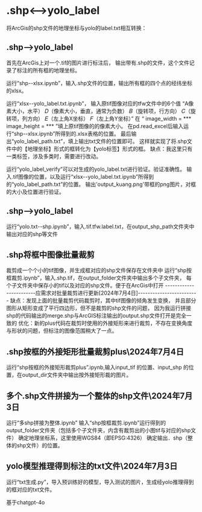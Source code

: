 # .shp<-->yolo_label
将ArcGis的shp文件的地理坐标与yolo的label.txt相互转换：

## .shp-->yolo_label
首先在ArcGis上对一个.tif的图片进行标注后，
输出带有.shp的文件，这个文件记录了标注的所有框的地理坐标。

运行“shp--xlsx.ipynb”，输入.shp文件的位置，输出所有框的四个点的经纬坐标的xlsx。

运行“xlsx--yolo_label.txt.ipynb”，
输入原tif图像对应的tfw文件中的6个值
 “A像素大小，水平）
  𝐷（像素大小，垂直，通常为负数）
  𝐵（旋转项，行方向）
  𝐶（旋转项，列方向）
  𝐸（左上角X坐标）
  𝐹（左上角Y坐标）”
在
“  image_width = ***
  image_height = *** 
”填上原tif图像的的像素大小。
在pd.read_excel后输入运行“shp--xlsx.ipynb”所得到的.xlsx表格的位置。
最后输出“yolo_label_path.txt”，填上输出txt文件的位置即可。
这样就实现了将.shp文件中的【地理坐标】形式的框转化为【yolo标签】形式的框。
缺点：我这里只有一类标签，涉及多类时，需要进行改动。

运行“yolo_label_verify”可以对生成的yolo_label.txt进行验证。验证准确性。
输入.tif图像的位置，以及运行“xlsx--yolo_label.txt.ipynb”所得到的“yolo_label_path.txt”的位置。
输出'output_kuang.png'带框的png图片，对框的大小及位置进行验证。

## .shp-->yolo_label
运行“yolo.txt--shp.ipynb”，输入.tif\.tfw\.label.txt，在output_shp_path文件夹中输出对应的shp等文件

## .shp将框中图像批量裁剪
裁剪成一个个小的tif图像，并生成框对应的shp文件保存在文件夹中
运行“shp按框裁剪.ipynb”，输入.shp\.tif，在output_folder文件夹中输出多个子文件夹，
每个子文件夹中保存小的tif以及对应的shp文件。便于在ArcGis中打开
------------------------应需求对批量裁剪进行更新[2024年7月4日]-------------------------
缺点：发现上面的批量裁剪代码裁剪时，其中tif图像的倾角发生变换，
并且部分图形从矩形变成了平行四边形，但不是裁剪的shp文件的问题，
因为我运行拼接shp的代码输出的merge.shp与ArcGIS标注输出的output.shp文件打开是完全一致的
优化：新的plus代码在裁剪时使用的外接矩形来进行裁剪，不存在变换角度与形状的问题，但标注的图像范围稍大了一点。
## .shp按框的外接矩形批量裁剪plus\2024年7月4日
运行“shp按框的外接矩形裁剪plus”.ipynb,输入input_tif 的位置、input_shp 的位置，在output_dir文件夹中输出按外接矩形裁的图片。

## 多个.shp文件拼接为一个整体的shp文件\2024年7月3日
运行“多shp拼接为整体.ipynb”
输入“shp按框裁剪.ipynb”运行得到的output_folder文件夹（包括多个子文件夹，内含有裁剪出的小图tif与对应的shp文件）
确定地理坐标系，这里使用WGS84（即EPSG:4326）
确定输出．shp（整体的shp文件）的位置。

## yolo模型推理得到标注的txt文件\2024年7月3日
运行“txt生成.py”，导入预训练好的模型，导入测试的图片，生成经yolo推理得到的框对应的txt文件。

基于chatgpt-4o
